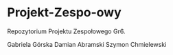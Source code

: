 # Projekt-Zespo-owy
Repozytorium Projektu Zespołowego
Gr6.

Gabriela Górska
Damian Abramski
Szymon Chmielewski
